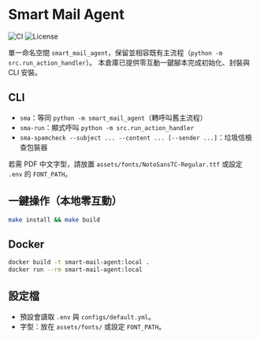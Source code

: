 # Smart Mail Agent

![CI](https://img.shields.io/github/actions/workflow/status/YOU-JIE-hub/smart-mail-agent/ci.yml?branch=main) ![License](https://img.shields.io/badge/license-MIT-green)


單一命名空間 `smart_mail_agent`，保留並相容既有主流程（`python -m src.run_action_handler`）。
本倉庫已提供零互動一鍵腳本完成初始化、封裝與 CLI 安裝。

## CLI
- `sma`：等同 `python -m smart_mail_agent`（轉呼叫舊主流程）
- `sma-run`：顯式呼叫 `python -m src.run_action_handler`
- `sma-spamcheck --subject ... --content ... [--sender ...]`：垃圾信檢查包裝器

若需 PDF 中文字型，請放置 `assets/fonts/NotoSansTC-Regular.ttf` 或設定 `.env` 的 `FONT_PATH`。

## 一鍵操作（本地零互動）
```bash
make install && make build
```

## Docker
```bash
docker build -t smart-mail-agent:local .
docker run --rm smart-mail-agent:local
```

## 設定檔
- 預設會讀取 `.env` 與 `configs/default.yml`。
- 字型：放在 `assets/fonts/` 或設定 `FONT_PATH`。
